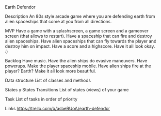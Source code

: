 Earth Defendor

Description
An 80s style arcade game where you are defending earth from alien spaceships that come at you from all directions.

MVP
Have a game with a splashscreen, a game screen and a gameover screen (that allows to restart).
Have a spaceship that can fire and destroy alien spaceships.
Have alien spaceships that can fly towards the player and destroy him on impact.
Have a score and a highscore.
Have it all look okay. :)

Backlog
Have music.
Have the alien ships do evasive maneuvers.
Have powerups.
Make the player spaceship mobile.
Have alien ships fire at the player? Earth?
Make it all look more beautiful.

Data structure
List of classes and methods

States y States Transitions
List of states (views) of your game

Task
List of tasks in order of priority

Links
https://trello.com/b/asbeRUoA/earth-defendor
